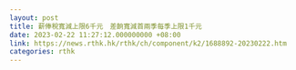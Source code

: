 ```yaml
---
layout: post
title: 薪俸稅寬減上限6千元　差餉寬減首兩季每季上限1千元
date: 2023-02-22 11:27:12.000000000 +08:00
link: https://news.rthk.hk/rthk/ch/component/k2/1688892-20230222.htm
categories: rthk
---
```



